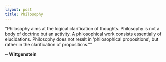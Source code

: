 ```yaml
---
layout: post
title: Philosophy
---
```


"Philosophy aims at the logical clarification of thoughts. Philosophy is not a body of doctrine but an activity. A philosophical work consists essentially of elucidations. Philosophy does not result in 'philosophical propositions', but rather in the clarification of propositions.""

**~ Wittgenstein**